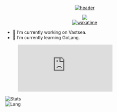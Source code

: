 <div align='center'>
  
[![header]][home] 

![](https://komarev.com/ghpvc/?username=SnowballXueQiu)  
[![wakatime](https://wakatime.com/badge/user/ea22cbac-f1f5-4e51-a8ba-aa812b46f257.svg)](https://wakatime.com/@ea22cbac-f1f5-4e51-a8ba-aa812b46f257)

</div>

<!--
**SnowballXueQiu/SnowballXueQiu** is a ✨ _special_ ✨ repository because its `README.md` (this file) appears on your GitHub profile.

Here are some ideas to get you started:

- 🔭 I’m currently working on ...
- 🌱 I’m currently learning GoLang.
- 👯 I’m looking to collaborate on ...
- 🤔 I’m looking for help with ...
- 💬 Ask me about ...
- 📫 How to reach me: ...
- 😄 Pronouns: ...
- ⚡ Fun fact: ...
-->

- 🔭 I’m currently working on Vastsea.
- 🌱 I’m currently learning GoLang.

<figure><embed src="https://wakatime.com/share/@ea22cbac-f1f5-4e51-a8ba-aa812b46f257/8dfb37dd-29d4-4d73-9593-0ee5ddb3f814.svg"></embed></figure>

![Stats](https://github-readme-stats.vercel.app/api?username=SnowballXueQiu&show_icons=true&icon_color=0099CC&title_color=0099CC&)    
![Lang](https://github-readme-stats.vercel.app/api/top-langs/?username=SnowballXueQiu&layout=compact&title_color=0099CC)   

[home]: https://github.com/SnowballXueQiu
[header]: https://capsule-render.vercel.app/api?type=Waving&color=timeGradient&height=200&animation=fadeIn&section=header&text=雪球(Snowball_233)&fontSize=50
